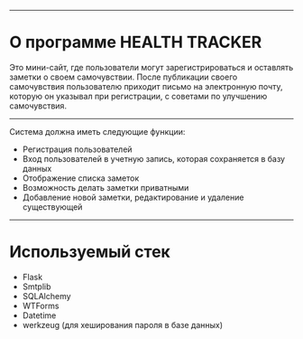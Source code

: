 ___
# О программе HEALTH TRACKER
Это мини-сайт, где пользователи могут зарегистрироваться и оставлять заметки о своем самочувствии. 
После публикации своего самочувствия пользователю приходит письмо на электронную почту, которую он указывал при регистрации, с советами по улучшению самочувствия.
  
___
Система должна иметь следующие функции:
+ Регистрация пользователей
+ Вход пользователей в учетную запись, которая сохраняется в базу данных
+ Отображение списка заметок
+ Возможность делать заметки приватными
+ Добавление новой заметки, редактирование и удаление существующей

___
# Используемый стек
+ Flask
+ Smtplib
+ SQLAlchemy
+ WTForms
+ Datetime
+ werkzeug (для хеширования пароля в базе данных)

